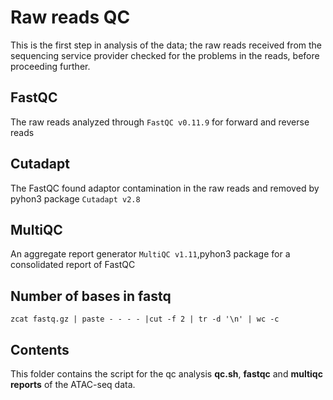 # Raw reads QC

This is the first step in analysis of the data; the raw reads received from the sequencing service provider checked for the problems in the reads, before proceeding further.

## FastQC
The raw reads analyzed through ```FastQC v0.11.9``` for forward and reverse reads

## Cutadapt
The FastQC found adaptor contamination in the raw reads and removed by pyhon3 package ```Cutadapt v2.8```

## MultiQC
An aggregate report generator ```MultiQC v1.11```,pyhon3 package for a consolidated report of FastQC 

## Number of bases in fastq
```
zcat fastq.gz | paste - - - - |cut -f 2 | tr -d '\n' | wc -c
```

## Contents
This folder contains the script for the qc analysis **qc.sh**, **fastqc** and **multiqc reports** of the ATAC-seq data.
